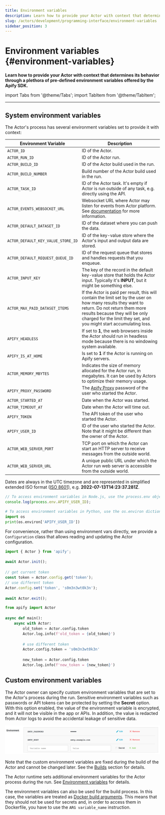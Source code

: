 ```yaml
---
title: Environment variables
description: Learn how to provide your Actor with context that determines its behavior through a plethora of pre-defined environment variables offered by the Apify SDK.
slug: /actors/development/programming-interface/environment-variables
sidebar_position: 3
---
```


# Environment variables {#environment-variables}

**Learn how to provide your Actor with context that determines its behavior through a plethora of pre-defined environment variables offered by the Apify SDK.**

import Tabs from '@theme/Tabs';
import TabItem from '@theme/TabItem';

---

## System environment variables

The Actor's process has several environment variables set to provide it with context:

| Environment Variable               | Description                                                                                                                                                                                                                                            |
|------------------------------------|--------------------------------------------------------------------------------------------------------------------------------------------------------------------------------------------------------------------------------------------------------|
| `ACTOR_ID`                         | ID of the Actor.                                                                                                                                                                                                                                       |
| `ACTOR_RUN_ID`                     | ID of the Actor run.                                                                                                                                                                                                                                   |
| `ACTOR_BUILD_ID`                   | ID of the Actor build used in the run.                                                                                                                                                                                                                 |
| `ACTOR_BUILD_NUMBER`               | Build number of the Actor build used in the run.                                                                                                                                                                                                       |
| `ACTOR_TASK_ID`                    | ID of the Actor task. It's empty if Actor is run outside of any task, e.g. directly using the API.                                                                                                                                                     |
| `ACTOR_EVENTS_WEBSOCKET_URL`       | Websocket URL where Actor may listen for events from Actor platform. See [documentation](/sdk/js/api/apify/class/PlatformEventManager) for more information.                                                                                           |
| `ACTOR_DEFAULT_DATASET_ID`         | ID of the dataset where you can push the data.                                                                                                                                                                                                         |
| `ACTOR_DEFAULT_KEY_VALUE_STORE_ID` | ID of the key-value store where the Actor's input and output data are stored.                                                                                                                                                                          |
| `ACTOR_DEFAULT_REQUEST_QUEUE_ID`   | ID of the request queue that stores and handles requests that you enqueue.                                                                                                                                                                             |
| `ACTOR_INPUT_KEY`                  | The key of the record in the default key-value store that holds the Actor input. Typically it's **INPUT**, but it might be something else.                                                                                                             |
| `ACTOR_MAX_PAID_DATASET_ITEMS`     | If the Actor is paid per result, this will contain the limit set by the user on how many results they want to return. Do not return them more results because they will be only charged for the limit they set, and you might start accumulating loss. |
| `APIFY_HEADLESS`                   | If set to **1**, the web browsers inside the Actor should run in headless mode because there is no windowing system available.                                                                                                                         |
| `APIFY_IS_AT_HOME`                 | Is set to **1** if the Actor is running on Apify servers.                                                                                                                                                                                              |
| `ACTOR_MEMORY_MBYTES`              | Indicates the size of memory allocated for the Actor run, in megabytes. It can be used by Actors to optimize their memory usage.                                                                                                                       |
| `APIFY_PROXY_PASSWORD`             | The [Apify Proxy](../../../proxy/index.md) password of the user who started the Actor.                                                                                                                                                                 |
| `ACTOR_STARTED_AT`                 | Date when the Actor was started.                                                                                                                                                                                                                       |
| `ACTOR_TIMEOUT_AT`                 | Date when the Actor will time out.                                                                                                                                                                                                                     |
| `APIFY_TOKEN`                      | The API token of the user who started the Actor.                                                                                                                                                                                                       |
| `APIFY_USER_ID`                    | ID of the user who started the Actor. Note that it might be different than the owner of the Actor.                                                                                                                                                     |
| `ACTOR_WEB_SERVER_PORT`            | TCP port on which the Actor can start an HTTP server to receive messages from the outside world.                                                                                                                                                       |
| `ACTOR_WEB_SERVER_URL`             | A unique public URL under which the Actor run web server is accessible from the outside world.                                                                                                                                                         |

<!-- vale Microsoft.RangeFormat = NO -->
Dates are always in the UTC timezone and are represented in simplified extended ISO format ([ISO 8601](https://en.wikipedia.org/wiki/ISO_8601)), e.g. **2022-07-13T14:23:37.281Z**.
<!-- vale Microsoft.RangeFormat = YES -->

<Tabs groupId="main">
<TabItem value="JavaScript" label="JavaScript">

```js
// To access environment variables in Node.js, use the process.env object
console.log(process.env.APIFY_USER_ID);
```

</TabItem>
<TabItem value="Python" label="Python">

```python
# To access environment variables in Python, use the os.environ dictionary:
import os
print(os.environ['APIFY_USER_ID'])
```

</TabItem>
</Tabs>

For convenience, rather than using environment vars directly, we provide a `Configuration` class
that allows reading and updating the Actor configuration.

<Tabs groupId="main">
<TabItem value="JavaScript" label="JavaScript">

```js
import { Actor } from 'apify';

await Actor.init();

// get current token
const token = Actor.config.get('token');
// use different token
Actor.config.set('token', 's0m3n3wt0k3n');

await Actor.exit();
```

</TabItem>
<TabItem value="Python" label="Python">

```python
from apify import Actor

async def main():
    async with Actor:
        old_token = Actor.config.token
        Actor.log.info(f'old_token = {old_token}')

        # use different token
        Actor.config.token = 's0m3n3wt0k3n'

        new_token = Actor.config.token
        Actor.log.info(f'new_token = {new_token}')
```

</TabItem>
</Tabs>

## [](#custom-environment-variables)Custom environment variables

The Actor owner can specify custom environment variables that are set to the Actor's process during the run. Sensitive environment variables such as passwords or API tokens can be protected by setting the **Secret** option. With this option enabled, the value of the environment variable is encrypted, and it will not be visible in the app or APIs. In addition, the value is redacted from Actor logs to avoid the accidental leakage of sensitive data.

![Custom environment variables](./images/environment-vatiables-source.png)

Note that the custom environment variables are fixed during the build of the Actor and cannot be changed later. See the [Builds](../builds_and_runs/builds.md) section for details.

The Actor runtime sets additional environment variables for the Actor process during the run. See [Environment variables](./environment_variables.md) for details.

The environment variables can also be used for the build process. In this case, the variables are treated as [Docker build arguments](https://docs.docker.com/engine/reference/builder/#arg). This means that they should not be used for secrets and, in order to access them in Dockerfile, you have to use the `ARG variable_name` instruction.
